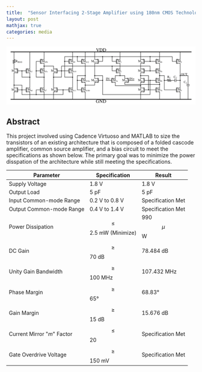```yaml
---
title:  "Sensor Interfacing 2-Stage Amplifier using 180nm CMOS Technology"
layout: post
mathjax: true
categories: media
---
```


![2-Stage Architecture](/assets/images/2stageampsch.png)

## Abstract

This project involved using Cadence Virtuoso and MATLAB to size the transistors of an existing architecture that is composed of a folded cascode amplifier, common source amplifier, and a bias circuit to meet the specifications as shown below. The primary goal was to minimize the power disspation of the architecture while still meeting the specifications.







| Parameter                  | Specification             | Result                     | 
|----------------------------|---------------------------|----------------------------
| Supply Voltage             | 1.8 V                     | 1.8 V
| Output Load                | 5 pF                      | 5 pF
| Input Common-mode Range    | 0.2 V to 0.8 V            | Specification Met
| Output Common-mode Range   | 0.4 V to 1.4 V            | Specification Met
| Power Dissipation          | $$\le$$ 2.5 mW (Minimize) | 990 $$\mu$$W
| DC Gain                    | $$\ge$$ 70 dB             | 78.484 dB
| Unity Gain Bandwidth       | $$\ge$$ 100 MHz           | 107.432 MHz
| Phase Margin               | $$\ge$$ 65°               | 68.83°
| Gain Margin                | $$\ge$$ 15 dB             | 15.676 dB
| Current Mirror "_m_" Factor| $$\le$$ 20                | Specification Met
| Gate Overdrive Voltage     | $$\ge$$ 150 mV            | Specification Met






